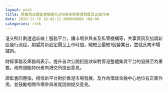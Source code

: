 ```yaml
---
layout: post
title: 財庫局及證監會稱提升IPO效率對香港發展具正面作用
date: 2020-11-16 18:42:12.000000000 +08:00
categories: rthk
---
```


港交所計劃透過新線上服務平台，讓市場參與者及監管機構等，共享資訊及協調新股發行流程，期望將新股定價至上市時間，縮短至最短1個營業日，並就此向市場諮詢。

財經事務及庫務局表示，提升首次公開招股效率對香港整體集資平台的發展至為重要。政府鼓勵持份者向港交所提出意見。

證監會回應指，相信新平台對於香港市場發展，及作為環球金融中心地位有正面作用，並鼓勵相關市場參與者就諮詢提交意見。

